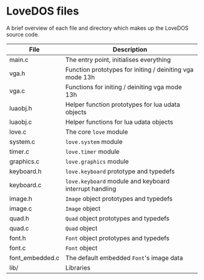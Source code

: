# LoveDOS files

A brief overview of each file and directory which makes up the LoveDOS source
code.

File              | Description
------------------|------------------------------------------------------------
main.c            | The entry point, initialises everything
vga.h             | Function prototypes for initing / deiniting vga mode 13h
vga.c             | Functions for initing / deiniting vga mode 13h
luaobj.h          | Helper function prototypes for lua udata objects
luaobj.c          | Helper functions for lua udata objects
love.c            | The core `love` module
system.c          | `love.system` module
timer.c           | `love.timer` module
graphics.c        | `love.graphics` module
keyboard.h        | `love.keyboard` prototype and typedefs
keyboard.c        | `love.keyboard` module and keyboard interrupt handling
image.h           | `Image` object prototypes and typedefs
image.c           | `Image` object
quad.h            | `Quad` object prototypes and typedefs
quad.c            | `Quad` object
font.h            | `Font` object prototypes and typedefs
font.c            | `Font` object
font\_embedded.c  | The default embedded `Font`'s image data
lib/              | Libraries

